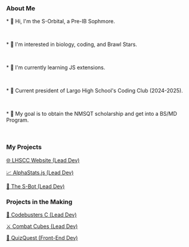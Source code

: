 <h3 class="aboutMe"> About Me </h3> 
<div id="aboutMeContainer">
<p class="aboutMe">* 👋 Hi, I'm the S-Orbital, a Pre-IB Sophmore.  </p><br>
<p class="aboutMe">* 👀 I'm interested in biology, coding, and Brawl Stars.  </p><br>
<p class="aboutMe">* 🌱 I'm currently learning JS extensions.  </p><br>
<p class="aboutMe">* 👑 Current president of Largo High School's Coding Club (2024-2025).  </p><br>
<p class="aboutMe">* 🎯 My goal is to obtain the NMSQT scholarship and get into a BS/MD Program. </p><br>
</div>
<div class="center-container">
<h3 class="aboutMe">My Projects </h3>  
<div class="project-container">
<a class="projects" href="largo.hackclub.com"><p class="aboutMe">🌐 LHSCC Website (Lead Dev)  </p></a>
<a class="projects" href=""><p class="aboutMe">📈 AlphaStats.js (Lead Dev)  </p></a>
<a class="projects" href="/discord-bot.html"><p class="aboutMe">🤖 The S-Bot (Lead Dev)  </p></a>

</div>
</div>
<div class="center-container">
<h3 class="aboutMe">Projects in the Making </h3>  
<div class="project-container">
<a class="projects" href=""><p class="aboutMe">📄 Codebusters C (Lead Dev)  </p></a>
<a class="projects" href=""><p class="aboutMe">⚔️ Combat Cubes (Lead Dev)  </p></a>
<a class="projects" href=""><p class="aboutMe">📝 QuizQuest (Front-End Dev) </p></a>
</div>
</div>
